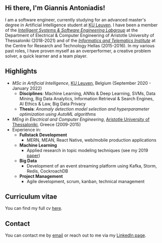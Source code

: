 ## Hi there, I'm Giannis Antoniadis!

I am a software engineer, currently studying for an advanced master's degree in Artificial Intelligence student at [KU Leuven](https://www.kuleuven.be/english/). I have been a member of the [*Intelligent Systems & Software Engineering Labgroup*](https://issel.ee.auth.gr/) at the Department of Electrical & Computer Engineering of Aristotle University of Thessaloniki (2018-2021) and of the [*Informatics and Telematics Institute*](https://www.certh.gr/root.en.aspx) at the
Centre for Research and Technology Hellas (2015-2016). In my various past roles, I have proven myself as an overperformer, a creative problem solver, a quick learner and a team player.

## Highlights
* *MSc in Artificial Intelligence*, [KU Leuven](https://www.kuleuven.be/english/), Belgium (September 2020 - January 2022)
  * **Disciplines**: Machine Learning, ANNs & Deep Learning, SVMs, Data Mining, Big Data Analytics, Information Retrieval & Search Engines, AI Ethics & Law, Big Data Privacy
  * **Thesis**: *Anomaly detection model selection and hyperparameter optimization using AutoML algorithms*
* *MEng in Electrical and Computer Engineering*, [Aristotle University of Thessaloniki](https://www.auth.gr/en/), Greece (2009-2015)
* Experience in: 
  * **Fullstack Development**
    * MERN, MEAN, React Native, web/mobile production applications
  * **Machine Learning**
    * Applied research in topic modeling techniques (see my 2019 [paper](https://ieeexplore.ieee.org/document/8905611))
  * **Big Data**
    * Development of an event streaming platform using Kafka, Storm, Redis, CockroachDB  
  * **Project Management**
    * Agile development, scrum, kanban, technical management

## Curriculum vitae
You can find my full cv [here](https://www.dropbox.com/s/30ex2iu63y0ogmq/resume.pdf?dl=0).

## Contact
You can contact me by [email](mailto:johneegr@gmail.com) or reach out to me via my [LinkedIn page](https://www.linkedin.com/in/ioannis-antoniadis/).

<!--
**johnantonn/johnantonn** is a ✨ _special_ ✨ repository because its `README.md` (this file) appears on your GitHub profile.

Here are some ideas to get you started:

- 🔭 I’m currently working on ...
- 🌱 I’m currently learning ...
- 👯 I’m looking to collaborate on ...
- 🤔 I’m looking for help with ...
- 💬 Ask me about ...
- 📫 How to reach me: ...
- 😄 Pronouns: ...
- ⚡ Fun fact: ...
-->
